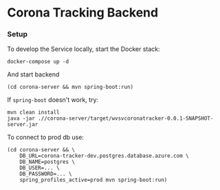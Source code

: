 # Corona Tracking Backend

### Setup

To develop the Service locally, start the Docker stack:

```
docker-compose up -d
```
And start backend
```
(cd corona-server && mvn spring-boot:run)
```

If `spring-boot` doesn't work, try:

```
mvn clean install
java -jar .//corona-server/target/wvsvcoronatracker-0.0.1-SNAPSHOT-server.jar
```

To connect to prod db use:
```
(cd corona-server && \
    DB_URL=corona-tracker-dev.postgres.database.azure.com \
    DB_NAME=postgres \
    DB_USER=... \
    DB_PASSWORD=... \ 
    spring_profiles_active=prod mvn spring-boot:run)
```
